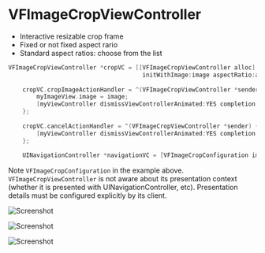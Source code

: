 VFImageCropViewController
=======================

* Interactive resizable crop frame
* Fixed or not fixed aspect rario
* Standard aspect ratios: choose from the list

```objective-c
VFImageCropViewController *cropVC = [[VFImageCropViewController alloc]
                                      initWithImage:image aspectRatio:aspectRatio];
    
    cropVC.cropImageActionHandler = ^(VFImageCropViewController *sender, UIImage *image, CGRect rect) {
        myImageView.image = image;
        [myViewController dismissViewControllerAnimated:YES completion:nil];
    };
    
    cropVC.cancelActionHandler = ^(VFImageCropViewController *sender) {
        [myViewController dismissViewControllerAnimated:YES completion:nil];
    };
    
    UINavigationController *navigationVC = [VFImageCropConfiguration imageCropViewControllerModalConfiguration:cropVC];
```

Note ```VFImageCropConfiguration``` in the example above. ```VFImageCropViewController``` is not aware about its presentation context (whether it is presented with UINavigationController, etc). Presentation details must be configured explicitly by its client.

![Screenshot](https://raw.github.com/vlfm/ImageCropViewController/master/screenshots/s1.png "screenshot")

![Screenshot](https://raw.github.com/vlfm/ImageCropViewController/master/screenshots/s2.png "screenshot")

![Screenshot](https://raw.github.com/vlfm/ImageCropViewController/master/screenshots/s3.png "screenshot")
